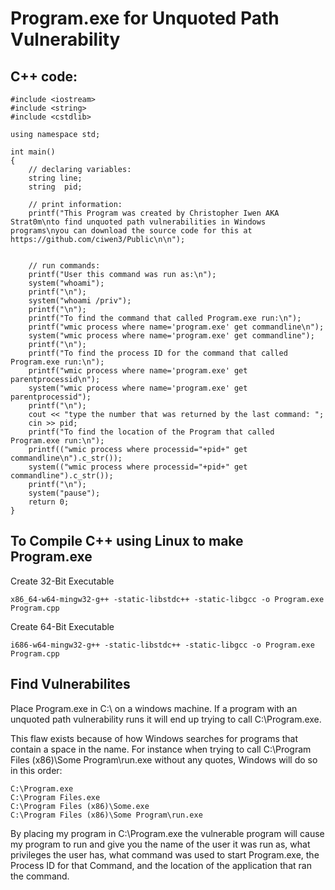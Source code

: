# Program.exe for Unquoted Path Vulnerability

## C++ code:
```
#include <iostream>
#include <string>
#include <cstdlib>

using namespace std;

int main()
{
    // declaring variables:
    string line;
    string  pid;

    // print information:
    printf("This Program was created by Christopher Iwen AKA Strat0m\nto find unquoted path vulnerabilities in Windows programs\nyou can download the source code for this at https://github.com/ciwen3/Public\n\n");


    // run commands:
    printf("User this command was run as:\n");
    system("whoami");
    printf("\n");
    system("whoami /priv");
    printf("\n");
    printf("To find the command that called Program.exe run:\n");
    printf("wmic process where name='program.exe' get commandline\n");
    system("wmic process where name='program.exe' get commandline");
    printf("\n");
    printf("To find the process ID for the command that called Program.exe run:\n");
    printf("wmic process where name='program.exe' get parentprocessid\n");
    system("wmic process where name='program.exe' get parentprocessid");
    printf("\n");
    cout << "type the number that was returned by the last command: ";
    cin >> pid;
    printf("To find the location of the Program that called Program.exe run:\n");
    printf(("wmic process where processid="+pid+" get commandline\n").c_str());
    system(("wmic process where processid="+pid+" get commandline").c_str());
    printf("\n");
    system("pause");
    return 0;
}
```

## To Compile C++ using Linux to make Program.exe
Create 32-Bit Executable
```
x86_64-w64-mingw32-g++ -static-libstdc++ -static-libgcc -o Program.exe Program.cpp
```
Create 64-Bit Executable
```
i686-w64-mingw32-g++ -static-libstdc++ -static-libgcc -o Program.exe Program.cpp
```

## Find Vulnerabilites
Place Program.exe in C:\ on a windows machine. If a program with an unquoted path vulnerability runs it will end up trying to call C:\Program.exe. 

This flaw exists because of how Windows searches for programs that contain a space in the name. For instance when trying to call C:\Program Files (x86)\Some Program\run.exe without any quotes, Windows will do so in this order:
```
C:\Program.exe
C:\Program Files.exe
C:\Program Files (x86)\Some.exe
C:\Program Files (x86)\Some Program\run.exe 
```
By placing my program in C:\Program.exe the vulnerable program will cause my program to run and give you the name of the user it was run as, what privileges the user has, what command was used to start Program.exe, the Process ID for that Command, and the location of the application that ran the command. 



